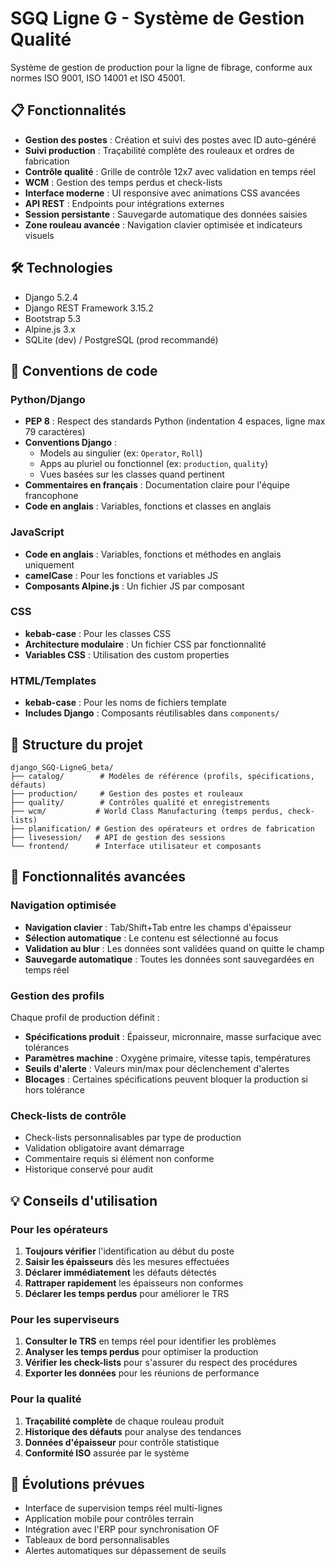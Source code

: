 # SGQ Ligne G - Système de Gestion Qualité

Système de gestion de production pour la ligne de fibrage, conforme aux normes ISO 9001, ISO 14001 et ISO 45001.

## 📋 Fonctionnalités

- **Gestion des postes** : Création et suivi des postes avec ID auto-généré
- **Suivi production** : Traçabilité complète des rouleaux et ordres de fabrication  
- **Contrôle qualité** : Grille de contrôle 12x7 avec validation en temps réel
- **WCM** : Gestion des temps perdus et check-lists
- **Interface moderne** : UI responsive avec animations CSS avancées
- **API REST** : Endpoints pour intégrations externes
- **Session persistante** : Sauvegarde automatique des données saisies
- **Zone rouleau avancée** : Navigation clavier optimisée et indicateurs visuels

## 🛠 Technologies

- Django 5.2.4
- Django REST Framework 3.15.2
- Bootstrap 5.3
- Alpine.js 3.x
- SQLite (dev) / PostgreSQL (prod recommandé)

## 📐 Conventions de code

### Python/Django
- **PEP 8** : Respect des standards Python (indentation 4 espaces, ligne max 79 caractères)
- **Conventions Django** : 
  - Models au singulier (ex: `Operator`, `Roll`)
  - Apps au pluriel ou fonctionnel (ex: `production`, `quality`)
  - Vues basées sur les classes quand pertinent
- **Commentaires en français** : Documentation claire pour l'équipe francophone
- **Code en anglais** : Variables, fonctions et classes en anglais

### JavaScript
- **Code en anglais** : Variables, fonctions et méthodes en anglais uniquement
- **camelCase** : Pour les fonctions et variables JS
- **Composants Alpine.js** : Un fichier JS par composant

### CSS
- **kebab-case** : Pour les classes CSS
- **Architecture modulaire** : Un fichier CSS par fonctionnalité
- **Variables CSS** : Utilisation des custom properties

### HTML/Templates
- **kebab-case** : Pour les noms de fichiers template
- **Includes Django** : Composants réutilisables dans `components/`

## 📂 Structure du projet

```
django_SGQ-LigneG_beta/
├── catalog/        # Modèles de référence (profils, spécifications, défauts)
├── production/     # Gestion des postes et rouleaux
├── quality/        # Contrôles qualité et enregistrements
├── wcm/           # World Class Manufacturing (temps perdus, check-lists)
├── planification/ # Gestion des opérateurs et ordres de fabrication
├── livesession/   # API de gestion des sessions
└── frontend/      # Interface utilisateur et composants
```

## 🔧 Fonctionnalités avancées

### Navigation optimisée
- **Navigation clavier** : Tab/Shift+Tab entre les champs d'épaisseur
- **Sélection automatique** : Le contenu est sélectionné au focus
- **Validation au blur** : Les données sont validées quand on quitte le champ
- **Sauvegarde automatique** : Toutes les données sont sauvegardées en temps réel

### Gestion des profils
Chaque profil de production définit :
- **Spécifications produit** : Épaisseur, micronnaire, masse surfacique avec tolérances
- **Paramètres machine** : Oxygène primaire, vitesse tapis, températures
- **Seuils d'alerte** : Valeurs min/max pour déclenchement d'alertes
- **Blocages** : Certaines spécifications peuvent bloquer la production si hors tolérance

### Check-lists de contrôle
- Check-lists personnalisables par type de production
- Validation obligatoire avant démarrage
- Commentaire requis si élément non conforme
- Historique conservé pour audit

## 💡 Conseils d'utilisation

### Pour les opérateurs
1. **Toujours vérifier** l'identification au début du poste
2. **Saisir les épaisseurs** dès les mesures effectuées
3. **Déclarer immédiatement** les défauts détectés
4. **Rattraper rapidement** les épaisseurs non conformes
5. **Déclarer les temps perdus** pour améliorer le TRS

### Pour les superviseurs
1. **Consulter le TRS** en temps réel pour identifier les problèmes
2. **Analyser les temps perdus** pour optimiser la production
3. **Vérifier les check-lists** pour s'assurer du respect des procédures
4. **Exporter les données** pour les réunions de performance

### Pour la qualité
1. **Traçabilité complète** de chaque rouleau produit
2. **Historique des défauts** pour analyse des tendances
3. **Données d'épaisseur** pour contrôle statistique
4. **Conformité ISO** assurée par le système

## 🚀 Évolutions prévues

- Interface de supervision temps réel multi-lignes
- Application mobile pour contrôles terrain
- Intégration avec l'ERP pour synchronisation OF
- Tableaux de bord personnalisables
- Alertes automatiques sur dépassement de seuils

